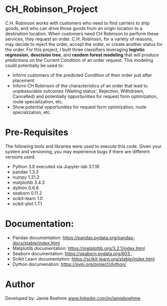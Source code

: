 # CH_Robinson_Project

C.H. Robinson works with customers who need to find carriers to ship goods, and who can drive those goods from an origin location to a destination location. When customers need CH Robinson to perform these services, they request an order. C.H. Robinson, for a variety of reasons,
may decide to reject the order, accept the order, or create another status for the order. For this project, I built three classifiers leveraging **logistic regression**, **descision tree**, and **random forest modeling** that will produce predictions on the Current Condition of an order request. This modeling could potentially be used to:
* Inform customers of the predicted Condition of their order just after placement
* Inform CH Robinson of the characteristics of an order that lead to unpleasurable outcomes (Waiting status', Rejection, Withdrawn, Cancelled) and potentially opportunities for request form optimization, route specialization, etc.
* Show potential opportunities for request form optimization, route specialization, etc.


# Pre-Requisites
The following tools and libraries were used to execute this code. Given your system and versioning, you may experience bugs if there are different versions used.
* Python 3.8 executed via Jupyter-lab 3.1.18
* pandas 1.3.3
* numpy 1.21.2
* matplotlib 3.4.3
* dython 0.6.8
* seaborn 0.11.2
* scikit-learn 1.0
* scikit-plot 1.7.1


# Documentation:
* Pandas documentation: https://pandas.pydata.org/pandas-docs/stable/index.html
* Matplotlib documentation: https://matplotlib.org/3.2.1/index.html
* Seaborn documentation: https://seaborn.pydata.org/603_ 
* Scikit Learn documentation: https://scikit-learn.org/stable/index.html
* Dython documenation: https://pypi.org/project/dython/

# Author
Developed by: Jamie Boehme
www.linkedin.com/in/jamieboehme
